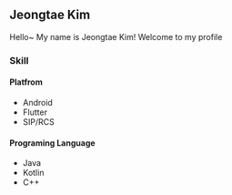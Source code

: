 ## Jeongtae Kim

Hello~ My name is Jeongtae Kim! Welcome to my profile

### Skill

#### Platfrom

- Android
- Flutter
- SIP/RCS

#### Programing Language

- Java
- Kotlin
- C++
